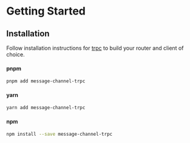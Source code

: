 # Getting Started

## Installation

Follow installation instructions for [trpc](https://trpc.io/docs/quickstart#installation) to build your router and client of choice.

#### pnpm

```sh
pnpm add message-channel-trpc
```

#### yarn

```sh
yarn add message-channel-trpc
```

#### npm

```sh
npm install --save message-channel-trpc
```
